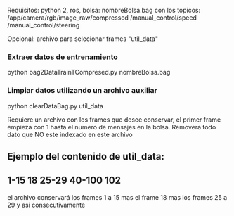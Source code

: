 Requisitos:
python 2, ros, bolsa:
nombreBolsa.bag con los topicos:
	/app/camera/rgb/image_raw/compressed
	/manual_control/speed
	/manual_control/steering

Opcional: archivo para selecionar frames "util_data"

### Extraer datos de entrenamiento
python bag2DataTrainTCompresed.py nombreBolsa.bag

### Limpiar datos utilizando un archivo auxiliar
python clearDataBag.py util_data

Requiere un archivo con los frames que desee conservar,
el primer frame empieza con 1 hasta el numero de mensajes en la bolsa.
Removera todo dato que NO este indexado en este archivo 

Ejemplo del contenido de util_data:
-------------------------
1-15
18
25-29
40-100
102
-------------------------

el archivo conservará los frames
1 a 15
mas el frame 18
mas los frames 25 a 29
y asi consecutivamente


